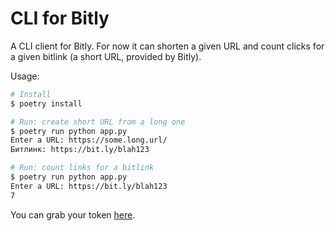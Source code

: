 # CLI for Bitly
A CLI client for Bitly. For now it can shorten a given URL and count clicks for a given bitlink (a short URL, provided by Bitly).

Usage:

```sh
# Install
$ poetry install

# Run: create short URL from a long one
$ poetry run python app.py
Enter a URL: https://some.long.url/
Битлинк: https://bit.ly/blah123

# Run: count links for a bitlink
$ poetry run python app.py
Enter a URL: https://bit.ly/blah123
7
```

You can grab your token [here](https://app.bitly.com/settings/api/).

